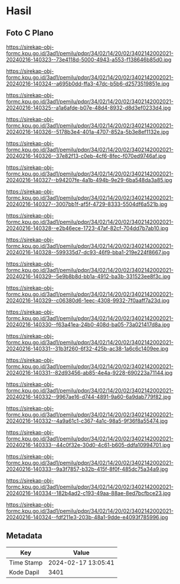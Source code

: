 # Hasil

## Foto C Plano

https://sirekap-obj-formc.kpu.go.id/3ad1/pemilu/pdpr/34/02/14/20/02/3402142002021-20240216-140323--73e4118d-5000-4943-a553-f138646b85d0.jpg

https://sirekap-obj-formc.kpu.go.id/3ad1/pemilu/pdpr/34/02/14/20/02/3402142002021-20240216-140324--a695b0dd-ffa3-47dc-b5b6-d2573519851e.jpg

https://sirekap-obj-formc.kpu.go.id/3ad1/pemilu/pdpr/34/02/14/20/02/3402142002021-20240216-140325--a1a6afde-b07e-48d4-8932-d8d3ef0233d4.jpg

https://sirekap-obj-formc.kpu.go.id/3ad1/pemilu/pdpr/34/02/14/20/02/3402142002021-20240216-140326--5178b3e4-401a-4707-852a-5b3e8ef1132e.jpg

https://sirekap-obj-formc.kpu.go.id/3ad1/pemilu/pdpr/34/02/14/20/02/3402142002021-20240216-140326--37e82f13-c0eb-4cf6-8fec-f070ed9746af.jpg

https://sirekap-obj-formc.kpu.go.id/3ad1/pemilu/pdpr/34/02/14/20/02/3402142002021-20240216-140327--b94207fe-4a1b-494b-9e29-6ba548da3a85.jpg

https://sirekap-obj-formc.kpu.go.id/3ad1/pemilu/pdpr/34/02/14/20/02/3402142002021-20240216-140327--3007bb1f-af5f-4729-8333-5504df6a521b.jpg

https://sirekap-obj-formc.kpu.go.id/3ad1/pemilu/pdpr/34/02/14/20/02/3402142002021-20240216-140328--e2b46ece-1723-47af-82cf-704dd7b7ab10.jpg

https://sirekap-obj-formc.kpu.go.id/3ad1/pemilu/pdpr/34/02/14/20/02/3402142002021-20240216-140328--599335d7-dc93-46f9-bba1-219e224f8667.jpg

https://sirekap-obj-formc.kpu.go.id/3ad1/pemilu/pdpr/34/02/14/20/02/3402142002021-20240216-140329--5e9b8b8d-bb1a-4912-ba3b-331523ee8f3c.jpg

https://sirekap-obj-formc.kpu.go.id/3ad1/pemilu/pdpr/34/02/14/20/02/3402142002021-20240216-140329--c06380d6-1eec-4308-9932-7f0aaff7a23d.jpg

https://sirekap-obj-formc.kpu.go.id/3ad1/pemilu/pdpr/34/02/14/20/02/3402142002021-20240216-140330--f63a41ea-24b0-408d-ba05-73a021417d8a.jpg

https://sirekap-obj-formc.kpu.go.id/3ad1/pemilu/pdpr/34/02/14/20/02/3402142002021-20240216-140331--31b3f260-6f32-425b-ac38-1a6c6c1409ee.jpg

https://sirekap-obj-formc.kpu.go.id/3ad1/pemilu/pdpr/34/02/14/20/02/3402142002021-20240216-140331--82d93456-ab85-4e4a-9228-690223a71144.jpg

https://sirekap-obj-formc.kpu.go.id/3ad1/pemilu/pdpr/34/02/14/20/02/3402142002021-20240216-140332--9967ae16-d744-4891-9a60-6a9dab779f82.jpg

https://sirekap-obj-formc.kpu.go.id/3ad1/pemilu/pdpr/34/02/14/20/02/3402142002021-20240216-140332--4a9a61c1-c367-4a1c-98a5-9f36f8a55474.jpg

https://sirekap-obj-formc.kpu.go.id/3ad1/pemilu/pdpr/34/02/14/20/02/3402142002021-20240216-140333--44c0f32e-30d0-4c61-b605-ddfa10994701.jpg

https://sirekap-obj-formc.kpu.go.id/3ad1/pemilu/pdpr/34/02/14/20/02/3402142002021-20240216-140333--9a3f7857-b32b-415f-8f0f-485dc75a34a9.jpg

https://sirekap-obj-formc.kpu.go.id/3ad1/pemilu/pdpr/34/02/14/20/02/3402142002021-20240216-140334--182b4ad2-c193-49aa-88ae-8ed7bcfbce23.jpg

https://sirekap-obj-formc.kpu.go.id/3ad1/pemilu/pdpr/34/02/14/20/02/3402142002021-20240216-140324--fdf211e3-203b-48a1-9dde-e4093f785996.jpg


## Metadata

| Key        | Value               |
| ---------- | ------------------- |
| Time Stamp | 2024-02-17 13:05:41 |
| Kode Dapil | 3401                |




